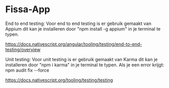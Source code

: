 # Fissa-App
 
 End to end testing: 
 Voor end to end testing is er gebruik gemaakt van Appium dit kan je installeren door "npm install -g appium" in je terminal te typen.
 
 https://docs.nativescript.org/angular/tooling/testing/end-to-end-testing/overview
 
 Unit testing: 
 Voor unit testing is er gebruik gemaakt van Karma dit kan je installeren door "npm i karma" in je terminal te typen.
 Als je een error krijgt: npm audit fix --force
 
 https://docs.nativescript.org/tooling/testing/testing
